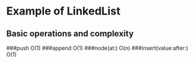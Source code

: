 # Example of LinkedList
## Basic operations and complexity
###push
O(1)
###append
O(1)
###node(at:)
O(n)
###insert(value:after:)
O(1)
